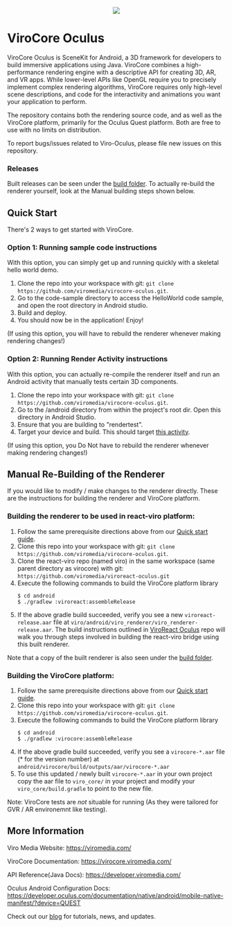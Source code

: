 <p align="center">
<img src="https://github.com/dthian/virocore-oculus/blob/master/Logo.png">
</p>

ViroCore Oculus
=====================

ViroCore Oculus is SceneKit for Android, a 3D framework for developers to build immersive applications using Java. ViroCore combines a high-performance rendering engine with a descriptive API for creating 3D, AR, and VR apps. While lower-level APIs like OpenGL require you to precisely implement complex rendering algorithms, ViroCore requires only high-level scene descriptions, and code for the interactivity and animations you want your application to perform.

The repository contains both the rendering source code, and as well as the ViroCore platform, primarily for the Oculus Quest platform. Both are free to use with no limits on distribution.

To report bugs/issues related to Viro-Oculus, please file new issues on this repository.

### Releases
Built releases can be seen under the [build folder](https://github.com/dthian/virocore-oculus/tree/master/build).
To actually re-build the renderer yourself, look at the Manual building steps shown below.

## Quick Start
There's 2 ways to get started with ViroCore.

### Option 1: Running sample code instructions
With this option, you can simply get up and running quickly with a skeletal hello world demo.
1. Clone the repo into your workspace with git: `git clone https://github.com/viromedia/virocore-oculus.git`.
2. Go to the code-sample directory to access the HelloWorld code sample, and open the root directory in Android studio. 
3. Build and deploy.
4. You should now be in the application! Enjoy!

(If using this option, you will have to rebuild the renderer whenever making rendering changes!)

### Option 2: Running Render Activity instructions
With this option, you can actually re-compile the renderer itself and run an Android activity that manually tests certain 3D components.
1. Clone the repo into your workspace with git: `git clone https://github.com/viromedia/virocore-oculus.git`.
2. Go to the /android directory from within the project's root dir. Open this directory in Android Studio.
3. Ensure that you are building to "rendertest". 
4. Target your device and build. This should target [this activity](https://github.com/dthian/virocore-oculus/blob/master/android/renderertest/src/main/java/com/viromedia/renderertest/ViroActivity.java).

(If using this option, you Do Not have to rebuild the renderer whenever making rendering changes!)

## Manual Re-Building of the Renderer
If you would like to modify / make changes to the renderer directly. These are the instructions for building the renderer and ViroCore platform. 

### Building the renderer to be used in react-viro platform:
1. Follow the same prerequisite directions above from our [Quick start guide](https://virocore.viromedia.com/docs/getting-started).
2. Clone this repo into your workspace with git: `git clone https://github.com/viromedia/virocore-oculus.git`.
3. Clone the react-viro repo (named viro) in the same workspace (same parent directory as virocore) with git: `https://github.com/viromedia/viroreact-oculus.git`
4. Execute the following commands to build the ViroCore platform library
   ```
   $ cd android
   $ ./gradlew :viroreact:assembleRelease
   ```
5. If the above gradle build succeeded, verify you see a new `viroreact-release.aar` file at `viro/android/viro_renderer/viro_renderer-release.aar`. The build instructions outlined in [ViroReact Oculus](https://github.com/dthian/viroreact-oculus) repo will walk you through steps involved in building the react-viro bridge using this built renderer.

Note that a copy of the built renderer is also seen under the [build folder](https://github.com/dthian/virocore-oculus/tree/master/build). 

### Building the ViroCore platform:
1. Follow the same prerequisite directions above from our [Quick start guide](https://virocore.viromedia.com/docs/getting-started).
2. Clone this repo into your workspace with git: `git clone https://github.com/viromedia/virocore-oculus.git`.
3. Execute the following commands to build the ViroCore platform library
   ```
   $ cd android
   $ ./gradlew :virocore:assembleRelease
   ```
4. If the above gradle build succeeded, verify you see a `virocore-*.aar` file (* for the version number) at `android/virocore/build/outputs/aar/virocore-*.aar`
5. To use this updated / newly built `virocore-*.aar` in your own project copy the aar file to `viro_core/` in your project and modify your `viro_core/build.gradle` to point to the new file.

Note: ViroCore tests are *not* situable for running (As they were tailored for GVR / AR environemnt like testing).

## More Information

Viro Media Website: https://viromedia.com/

ViroCore Documentation: https://virocore.viromedia.com/

API Reference(Java Docs): https://developer.viromedia.com/

Oculus Android Configuration Docs: https://developer.oculus.com/documentation/native/android/mobile-native-manifest/?device=QUEST

Check out our [blog](https://blog.viromedia.com/) for tutorials, news, and updates.
